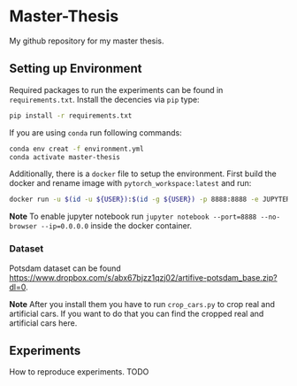 # Master-Thesis

My github repository for my master thesis.

## Setting up Environment

Required packages to run the experiments can be found in ``requirements.txt``. Install the decencies via ``pip`` type:

```bash
pip install -r requirements.txt
```

If you are using ``conda`` run following commands:

```bash
conda env creat -f environment.yml
conda activate master-thesis
```

Additionally, there is a ``docker`` file to setup the environment. First build the docker and rename image with `pytorch_workspace:latest` and run:

```bash
docker run -u $(id -u ${USER}):$(id -g ${USER}) -p 8888:8888 -e JUPYTER_ENABLE_LAB=yes --gpus=all -v "$PWD":/app -v "$ABSOLUTE_PATH_TO_DATASET":/data  -w /app --ipc=host -it pytorch_workspace:latest
```

**Note** To enable jupyter notebook run `jupyter notebook --port=8888 --no-browser --ip=0.0.0.0` inside the docker container.

### Dataset

Potsdam dataset can be found https://www.dropbox.com/s/abx67bjzz1qzj02/artifive-potsdam_base.zip?dl=0.

**Note** After you install them you have to run `crop_cars.py` to crop real and artificial cars. If you want to do that you can find the cropped real and artificial cars here.

## Experiments

How to reproduce experiments. TODO
